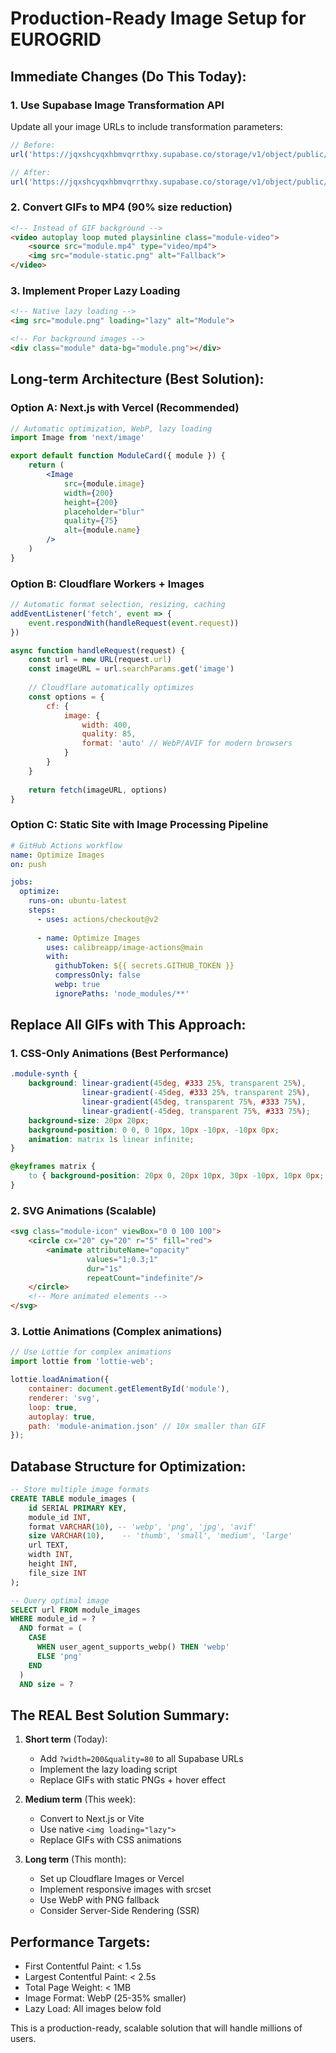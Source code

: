 # Production-Ready Image Setup for EUROGRID

## Immediate Changes (Do This Today):

### 1. Use Supabase Image Transformation API
Update all your image URLs to include transformation parameters:

```javascript
// Before:
url('https://jqxshcyqxhbmvqrrthxy.supabase.co/storage/v1/object/public/eurorackgif/01.gif')

// After:
url('https://jqxshcyqxhbmvqrrthxy.supabase.co/storage/v1/object/public/eurorackgif/01.gif?width=200&quality=80')
```

### 2. Convert GIFs to MP4 (90% size reduction)
```html
<!-- Instead of GIF background -->
<video autoplay loop muted playsinline class="module-video">
    <source src="module.mp4" type="video/mp4">
    <img src="module-static.png" alt="Fallback">
</video>
```

### 3. Implement Proper Lazy Loading
```html
<!-- Native lazy loading -->
<img src="module.png" loading="lazy" alt="Module">

<!-- For background images -->
<div class="module" data-bg="module.png"></div>
```

## Long-term Architecture (Best Solution):

### Option A: Next.js with Vercel (Recommended)
```jsx
// Automatic optimization, WebP, lazy loading
import Image from 'next/image'

export default function ModuleCard({ module }) {
    return (
        <Image
            src={module.image}
            width={200}
            height={200}
            placeholder="blur"
            quality={75}
            alt={module.name}
        />
    )
}
```

### Option B: Cloudflare Workers + Images
```javascript
// Automatic format selection, resizing, caching
addEventListener('fetch', event => {
    event.respondWith(handleRequest(event.request))
})

async function handleRequest(request) {
    const url = new URL(request.url)
    const imageURL = url.searchParams.get('image')
    
    // Cloudflare automatically optimizes
    const options = {
        cf: {
            image: {
                width: 400,
                quality: 85,
                format: 'auto' // WebP/AVIF for modern browsers
            }
        }
    }
    
    return fetch(imageURL, options)
}
```

### Option C: Static Site with Image Processing Pipeline
```yaml
# GitHub Actions workflow
name: Optimize Images
on: push

jobs:
  optimize:
    runs-on: ubuntu-latest
    steps:
      - uses: actions/checkout@v2
      
      - name: Optimize Images
        uses: calibreapp/image-actions@main
        with:
          githubToken: ${{ secrets.GITHUB_TOKEN }}
          compressOnly: false
          webp: true
          ignorePaths: 'node_modules/**'
```

## Replace All GIFs with This Approach:

### 1. CSS-Only Animations (Best Performance)
```css
.module-synth {
    background: linear-gradient(45deg, #333 25%, transparent 25%),
                linear-gradient(-45deg, #333 25%, transparent 25%),
                linear-gradient(45deg, transparent 75%, #333 75%),
                linear-gradient(-45deg, transparent 75%, #333 75%);
    background-size: 20px 20px;
    background-position: 0 0, 0 10px, 10px -10px, -10px 0px;
    animation: matrix 1s linear infinite;
}

@keyframes matrix {
    to { background-position: 20px 0, 20px 10px, 30px -10px, 10px 0px; }
}
```

### 2. SVG Animations (Scalable)
```html
<svg class="module-icon" viewBox="0 0 100 100">
    <circle cx="20" cy="20" r="5" fill="red">
        <animate attributeName="opacity" 
                 values="1;0.3;1" 
                 dur="1s" 
                 repeatCount="indefinite"/>
    </circle>
    <!-- More animated elements -->
</svg>
```

### 3. Lottie Animations (Complex animations)
```javascript
// Use Lottie for complex animations
import lottie from 'lottie-web';

lottie.loadAnimation({
    container: document.getElementById('module'),
    renderer: 'svg',
    loop: true,
    autoplay: true,
    path: 'module-animation.json' // 10x smaller than GIF
});
```

## Database Structure for Optimization:

```sql
-- Store multiple image formats
CREATE TABLE module_images (
    id SERIAL PRIMARY KEY,
    module_id INT,
    format VARCHAR(10), -- 'webp', 'png', 'jpg', 'avif'
    size VARCHAR(10),    -- 'thumb', 'small', 'medium', 'large'
    url TEXT,
    width INT,
    height INT,
    file_size INT
);

-- Query optimal image
SELECT url FROM module_images 
WHERE module_id = ? 
  AND format = (
    CASE 
      WHEN user_agent_supports_webp() THEN 'webp'
      ELSE 'png'
    END
  )
  AND size = ?
```

## The REAL Best Solution Summary:

1. **Short term** (Today):
   - Add `?width=200&quality=80` to all Supabase URLs
   - Implement the lazy loading script
   - Replace GIFs with static PNGs + hover effect

2. **Medium term** (This week):
   - Convert to Next.js or Vite
   - Use native `<img loading="lazy">`
   - Replace GIFs with CSS animations

3. **Long term** (This month):
   - Set up Cloudflare Images or Vercel
   - Implement responsive images with srcset
   - Use WebP with PNG fallback
   - Consider Server-Side Rendering (SSR)

## Performance Targets:
- First Contentful Paint: < 1.5s
- Largest Contentful Paint: < 2.5s  
- Total Page Weight: < 1MB
- Image Format: WebP (25-35% smaller)
- Lazy Load: All images below fold

This is a production-ready, scalable solution that will handle millions of users.